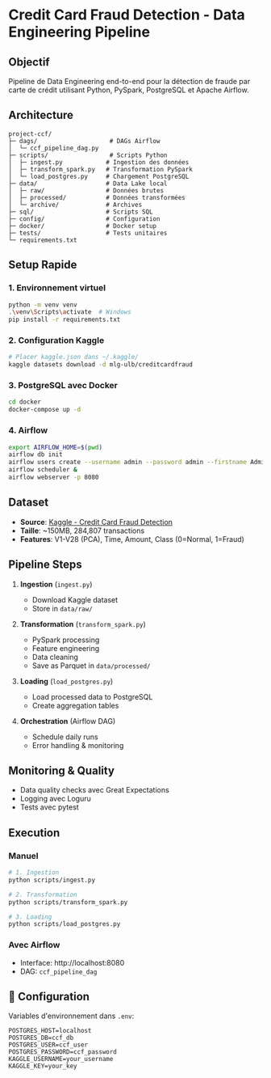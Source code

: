 # Credit Card Fraud Detection - Data Engineering Pipeline

##  Objectif
Pipeline de Data Engineering end-to-end pour la détection de fraude par carte de crédit utilisant Python, PySpark, PostgreSQL et Apache Airflow.

##  Architecture

```
project-ccf/
├─ dags/                    # DAGs Airflow
│  └─ ccf_pipeline_dag.py
├─ scripts/                 # Scripts Python
│  ├─ ingest.py            # Ingestion des données
│  ├─ transform_spark.py   # Transformation PySpark
│  └─ load_postgres.py     # Chargement PostgreSQL
├─ data/                   # Data Lake local
│  ├─ raw/                 # Données brutes
│  ├─ processed/           # Données transformées
│  └─ archive/             # Archives
├─ sql/                    # Scripts SQL
├─ config/                 # Configuration
├─ docker/                 # Docker setup
├─ tests/                  # Tests unitaires
└─ requirements.txt
```

## Setup Rapide

### 1. Environnement virtuel
```bash
python -m venv venv
.\venv\Scripts\activate  # Windows
pip install -r requirements.txt
```

### 2. Configuration Kaggle
```bash
# Placer kaggle.json dans ~/.kaggle/
kaggle datasets download -d mlg-ulb/creditcardfraud
```

### 3. PostgreSQL avec Docker
```bash
cd docker
docker-compose up -d
```

### 4. Airflow
```bash
export AIRFLOW_HOME=$(pwd)
airflow db init
airflow users create --username admin --password admin --firstname Admin --lastname User --role Admin --email admin@example.com
airflow scheduler &
airflow webserver -p 8080
```

##  Dataset
- **Source**: [Kaggle - Credit Card Fraud Detection](https://www.kaggle.com/mlg-ulb/creditcardfraud)
- **Taille**: ~150MB, 284,807 transactions
- **Features**: V1-V28 (PCA), Time, Amount, Class (0=Normal, 1=Fraud)

##  Pipeline Steps

1. **Ingestion** (`ingest.py`)
   - Download Kaggle dataset
   - Store in `data/raw/`

2. **Transformation** (`transform_spark.py`)
   - PySpark processing
   - Feature engineering
   - Data cleaning
   - Save as Parquet in `data/processed/`

3. **Loading** (`load_postgres.py`)
   - Load processed data to PostgreSQL
   - Create aggregation tables

4. **Orchestration** (Airflow DAG)
   - Schedule daily runs
   - Error handling & monitoring

##  Monitoring & Quality
- Data quality checks avec Great Expectations
- Logging avec Loguru
- Tests avec pytest

##  Execution

### Manuel
```bash
# 1. Ingestion
python scripts/ingest.py

# 2. Transformation
python scripts/transform_spark.py

# 3. Loading
python scripts/load_postgres.py
```

### Avec Airflow
- Interface: http://localhost:8080
- DAG: `ccf_pipeline_dag`

## 🔧 Configuration
Variables d'environnement dans `.env`:
```
POSTGRES_HOST=localhost
POSTGRES_DB=ccf_db
POSTGRES_USER=ccf_user
POSTGRES_PASSWORD=ccf_password
KAGGLE_USERNAME=your_username
KAGGLE_KEY=your_key
```
